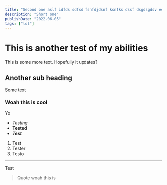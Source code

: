 ```yaml
---
title: "Second one aslf idfds sdfsd fsnfdjdsnf ksnfks dssf dsgdsgdsv eewreww asfsaewr 3r23wfs 32r32rwf safsf"
description: "Short one"
publishDate: "2022-06-05"
tags: ["lol"]
---
```


# This is another test of my abilities

This is some more text.
Hopefully it updates?

## Another sub heading

Some text

### Woah this is cool

Yo

- _Testing_
- **Tested**
- **_Test_**

1. Test
2. Tester
3. Testo

---

Test

> Quote woah this is

